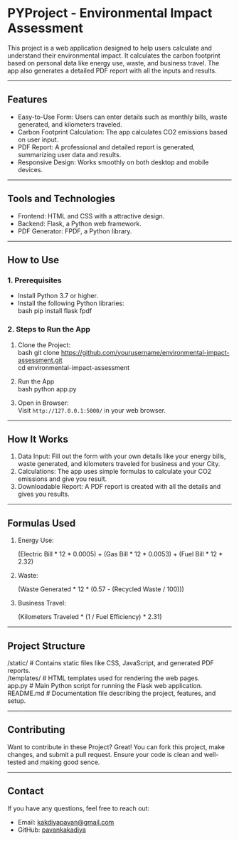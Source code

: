 # PYProject - Environmental Impact Assessment  

This project is a web application designed to help users calculate and understand their environmental impact. It calculates the carbon footprint based on personal data like energy use, waste, and business travel. The app also generates a detailed PDF report with all the inputs and results.

---

## Features  
- Easy-to-Use Form: Users can enter details such as monthly bills, waste generated, and kilometers traveled.  
- Carbon Footprint Calculation: The app calculates CO2 emissions based on user input.  
- PDF Report: A professional and detailed report is generated, summarizing user data and results.  
- Responsive Design: Works smoothly on both desktop and mobile devices.  

---

## Tools and Technologies  
- Frontend: HTML and CSS with a attractive design.  
- Backend: Flask, a Python web framework.  
- PDF Generator: FPDF, a Python library.  

---

## How to Use  

### 1. Prerequisites  
- Install Python 3.7 or higher.  
- Install the following Python libraries:  
  bash
  pip install flask fpdf
  

### 2. Steps to Run the App  
1. Clone the Project:  
   bash
   git clone https://github.com/yourusername/environmental-impact-assessment.git  
   cd environmental-impact-assessment  
     
2. Run the App  
   bash
   python app.py  
     
3. Open in Browser:  
   Visit `http://127.0.0.1:5000/` in your web browser.  

---

## How It Works  
1. Data Input: Fill out the form with your own details like your energy bills, waste generated, and kilometers traveled for business and your City.  
2. Calculations: The app uses simple formulas to calculate your CO2 emissions and give you result.  
3. Downloadable Report: A PDF report is created with all the details and gives you results.  

---

## Formulas Used  
1. Energy Use:  
   
   (Electric Bill * 12 * 0.0005) + (Gas Bill * 12 * 0.0053) + (Fuel Bill * 12 * 2.32)
     
2. Waste:  
   
   (Waste Generated * 12 * (0.57 - (Recycled Waste / 100)))
     
3. Business Travel:  
   
   (Kilometers Traveled * (1 / Fuel Efficiency) * 2.31)
     

---

## Project Structure  
/static/         # Contains static files like CSS, JavaScript, and generated PDF reports.  
/templates/      # HTML templates used for rendering the web pages.  
app.py           # Main Python script for running the Flask web application.  
README.md        # Documentation file describing the project, features, and setup.  

---

## Contributing  
Want to contribute in these Project? Great! You can fork this project, make changes, and submit a pull request. Ensure your code is clean and well-tested and making good sence.  

---

## Contact  
If you have any questions, feel free to reach out:  
- Email: kakdiyapavan@gmail.com  
- GitHub: [pavankakadiya](https://github.com/pavankakadiya)  
